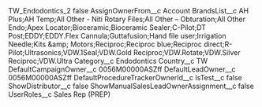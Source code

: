 <?xml version="1.0" encoding="UTF-8"?>
<CustomMetadata xmlns="http://soap.sforce.com/2006/04/metadata" xmlns:xsi="http://www.w3.org/2001/XMLSchema-instance" xmlns:xsd="http://www.w3.org/2001/XMLSchema">
    <label>TW_Endodontics_2</label>
    <protected>false</protected>
    <values>
        <field>AssignOwnerFrom__c</field>
        <value xsi:type="xsd:string">Account</value>
    </values>
    <values>
        <field>BrandsList__c</field>
        <value xsi:type="xsd:string">AH Plus;AH Temp;All Other - Niti Rotary Files;All Other – Obturation;All Other Endo;Apex Locator;Bioceramic;Bioceramic Sealer;C-Pilot;DT Post;EDDY;EDDY.Flex Cannula;Guttafusion;Hand file user;Irrigation Needle;Kits &amp;amp; Motors;Reciproc;Reciproc blue;Reciproc direct;R-Pilot;Ultrasonics;VDW.1Seal;VDW.Gold Reciproc;VDW.Rotate;VDW.Silver Reciproc;VDW.Ultra</value>
    </values>
    <values>
        <field>Category__c</field>
        <value xsi:type="xsd:string">Endodontics</value>
    </values>
    <values>
        <field>Country__c</field>
        <value xsi:type="xsd:string">TW</value>
    </values>
    <values>
        <field>DefaultCampaignOwner__c</field>
        <value xsi:type="xsd:string">0056M00000ASZff</value>
    </values>
    <values>
        <field>DefaultLeadOwner__c</field>
        <value xsi:type="xsd:string">0056M00000ASZff</value>
    </values>
    <values>
        <field>DefaultProcedureTrackerOwnerId__c</field>
        <value xsi:nil="true"/>
    </values>
    <values>
        <field>IsTest__c</field>
        <value xsi:type="xsd:boolean">false</value>
    </values>
    <values>
        <field>ShowDistributor__c</field>
        <value xsi:type="xsd:boolean">false</value>
    </values>
    <values>
        <field>ShowManualSalesLeadOwnerAssignment__c</field>
        <value xsi:type="xsd:boolean">false</value>
    </values>
    <values>
        <field>UserRoles__c</field>
        <value xsi:type="xsd:string">Sales Rep (PREP)</value>
    </values>
</CustomMetadata>
